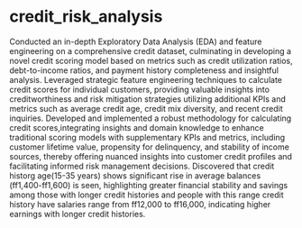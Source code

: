 # credit_risk_analysis
Conducted an in-depth Exploratory Data Analysis (EDA) and feature engineering on a comprehensive credit dataset, culminating in developing a novel credit scoring model based on metrics such as credit utilization ratios, debt-to-income ratios, and payment history completeness and insightful analysis.
Leveraged strategic feature engineering techniques to calculate credit scores for individual customers, providing valuable insights into creditworthiness and risk mitigation strategies utilizing additional KPIs and metrics such as average credit age, credit mix diversity, and recent credit inquiries.
Developed and implemented a robust methodology for calculating credit scores,integrating insights and domain knowledge to enhance traditional scoring models with supplementary KPIs and metrics, including customer lifetime value, propensity for delinquency, and stability of income sources, thereby offering nuanced insights into customer credit profiles and facilitating informed risk management decisions.
Discovered that credit historg age(15-35 years) shows significant rise in average balances (ff1,400-ff1,600) is seen, highlighting
greater financial stability and savings among those with longer credit histories and people with this range credit history have salaries range from ff12,000 to ff16,000, indicating higher earnings with longer credit histories.
